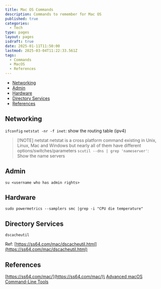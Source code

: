 ```yaml
---
title: Mac OS Commands
description: Commands to remember for Mac OS
published: true
categories:
  - Tech
type: pages
layout: pages
isdraft: true
date: 2025-01-11T11:50:00
lastmod: 2025-03-04T11:22:33.561Z
tags:
  - Commands
  - MacOS
  - References
---
```



<!--- cSpell:disable --->
* [Networking](#networking)
* [Admin](#admin)
* [Hardware](#hardware)
* [Directory Services](#directory-services)
* [References](#references)
<!--- cSpell:enable --->

## Networking

`ifconfig`
`netstat -nr -f inet`: show the routing table (ipv4)

> [!NOTE] netstat
> netstat is a cross platform command existing in Unix, Linux, Mac and Windows but nearly all of them have different options/switches/parameters
`scutil --dns | grep 'nameserver'`: Show the name servers

## Admin

`su <username who has admin rights>`

## Hardware

`sudo powermetrics --samplers smc |grep -i "CPU die temperature"`

## Directory Services

`dscacheutil`

Ref: [https://ss64.com/mac/dscacheutil.html](https://ss64.com/mac/dscacheutil.html)

## References

[https://ss64.com/mac/](https://ss64.com/mac/)\
[Advanced macOS Command-Line Tools](https://saurabhs.org/advanced-macos-commands)
